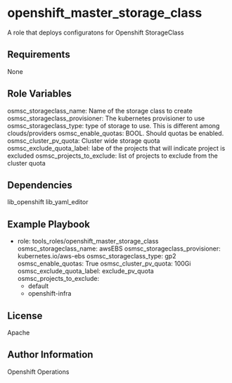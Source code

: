 openshift_master_storage_class
=========

A role that deploys configuratons for Openshift StorageClass

Requirements
------------

None

Role Variables
--------------

osmsc_storageclass_name: Name of the storage class to create
osmsc_storageclass_provisioner: The kubernetes provisioner to use
osmsc_storageclass_type: type of storage to use. This is different among clouds/providers
osmsc_enable_quotas: BOOL.  Should quotas be enabled.
osmsc_cluster_pv_quota: Cluster wide storage quota
osmsc_exclude_quota_label: labe of the projects that will indicate project is excluded
osmsc_projects_to_exclude: list of projects to exclude from the cluster quota

Dependencies
------------

lib_openshift
lib_yaml_editor

Example Playbook
----------------

- role: tools_roles/openshift_master_storage_class
  osmsc_storageclass_name: awsEBS
  osmsc_storageclass_provisioner: kubernetes.io/aws-ebs
  osmsc_storageclass_type: gp2
  osmsc_enable_quotas: True
  osmsc_cluster_pv_quota: 100Gi
  osmsc_exclude_quota_label: exclude_pv_quota
  osmsc_projects_to_exclude:
  - default
  - openshift-infra


License
-------

Apache

Author Information
------------------

Openshift Operations
